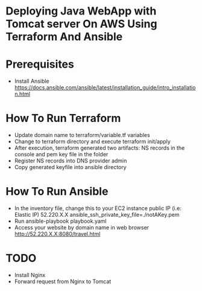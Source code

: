 # Deploying Java WebApp with Tomcat server On AWS Using Terraform And Ansible

# Prerequisites
- Install Ansible https://docs.ansible.com/ansible/latest/installation_guide/intro_installation.html

# How To Run Terraform
- Update domain name to terraform/variable.tf variables
- Change to terraform directory and execute terraform init/apply
- After execution, terraform generated two artifacts: NS records in the console and pem key file in the folder
- Register NS records into DNS provider admin
- Copy generated keyfile into ansible directory

# How To Run Ansible
- In the inventory file, change this to your EC2 instance public IP (i.e: Elastic IP)
52.220.X.X ansible_ssh_private_key_file=./notAKey.pem
- Run ansible-playbook playbook.yaml
- Access your website by domain name in web browser http://52.220.X.X:8080/travel.html

# TODO
- Install Nginx
- Forward request from Nginx to Tomcat



